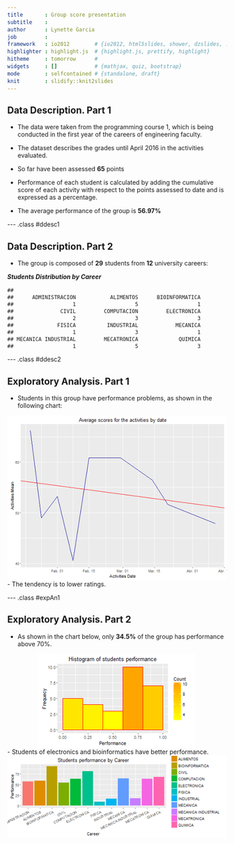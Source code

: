 ```yaml
---
title       : Group score presentation
subtitle    : 
author      : Lynette Garcia
job         : 
framework   : io2012        # {io2012, html5slides, shower, dzslides, ...}
highlighter : highlight.js  # {highlight.js, prettify, highlight}
hitheme     : tomorrow      # 
widgets     : []            # {mathjax, quiz, bootstrap}
mode        : selfcontained # {standalone, draft}
knit        : slidify::knit2slides
---
```





## Data Description. Part 1

- The data were taken from the programming course 1, which is being conducted in the first year of the careers of engineering faculty.  

- The dataset describes the grades until April 2016 in the activities evaluated.

- So far have been assessed **65** points

- Performance of each student is calculated by adding the cumulative score of each activity with respect to the points assessed to date and is expressed as a percentage.

- The average performance of the group is **56.97%**


--- .class #ddesc1 

## Data Description. Part 2

- The group is composed of **29** students from **12** university careers:  

**_Students Distribution by Career_**

```
## 
##      ADMINISTRACION           ALIMENTOS      BIOINFORMATICA 
##                   1                   5                   1 
##               CIVIL         COMPUTACION         ELECTRONICA 
##                   2                   3                   3 
##              FISICA          INDUSTRIAL            MECANICA 
##                   1                   3                   1 
## MECANICA INDUSTRIAL         MECATRONICA             QUIMICA 
##                   1                   5                   3
```



--- .class #ddesc2

## Exploratory Analysis. Part 1

- Students in this group have performance problems, as shown in the following chart:  
<img src="assets/fig/unnamed-chunk-3-1.png" title="plot of chunk unnamed-chunk-3" alt="plot of chunk unnamed-chunk-3" style="display: block; margin: auto;" />
- The tendency is to lower ratings.   
           

--- .class #expAn1 

## Exploratory Analysis. Part 2



- As shown in the chart below, only **34.5%** of the group has performance above 70%.  

<img src="assets/fig/unnamed-chunk-5-1.png" title="plot of chunk unnamed-chunk-5" alt="plot of chunk unnamed-chunk-5" style="display: block; margin: auto;" />
- Students of electronics and bioinformatics have better performance.
<img src="assets/fig/unnamed-chunk-6-1.png" title="plot of chunk unnamed-chunk-6" alt="plot of chunk unnamed-chunk-6" style="display: block; margin: auto;" />



